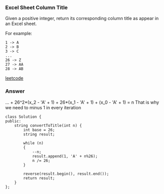 ### Excel Sheet Column Title
Given a positive integer, return its corresponding column title as appear in an Excel sheet.

For example:

    1 -> A
    2 -> B
    3 -> C
    ...
    26 -> Z
    27 -> AA
    28 -> AB 

[leetcode](https://leetcode.com/problems/excel-sheet-column-title/description/)

### Answer 
... + 26^2*(x_2 - 'A' + 1) + 26*(x_1 - 'A' + 1) + (x_0 - 'A' + 1) = n 
That is why we need to minus 1 in every iteration

	class Solution {
	public:
	    string convertToTitle(int n) {
	        int base = 26;
	        string result;
	        
	        while (n)
	        {
	            --n;
	            result.append(1, 'A' + n%26);
	            n /= 26;
	        }
	        
	        reverse(result.begin(), result.end());
	        return result;
	    }
	};